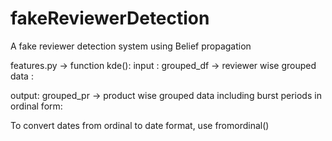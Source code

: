 # fakeReviewerDetection
A fake reviewer detection system using Belief propagation


features.py -> function kde():
  input : grouped_df -> reviewer wise grouped data :
  
  output: grouped_pr -> product wise grouped data including burst periods in ordinal form:



To convert dates from ordinal to date format, use fromordinal() 
  
